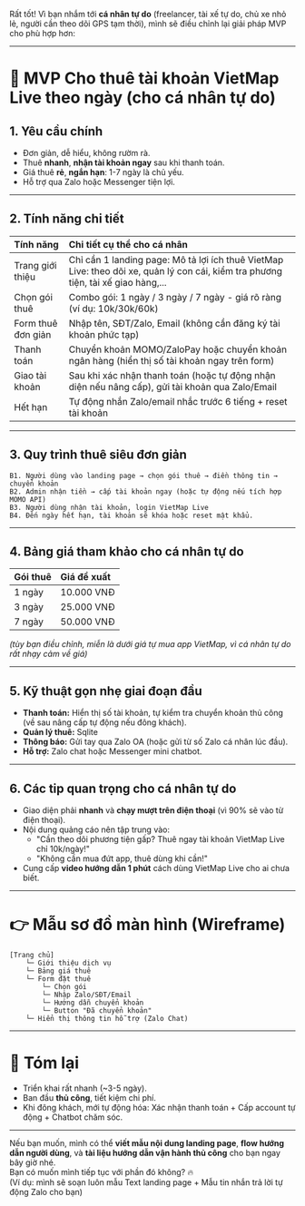 Rất tốt! Vì bạn nhắm tới **cá nhân tự do** (freelancer, tài xế tự do, chủ xe nhỏ lẻ, người cần theo dõi GPS tạm thời), mình sẽ điều chỉnh lại giải pháp MVP cho phù hợp hơn:

---

# 🎯 MVP Cho thuê tài khoản VietMap Live theo ngày (cho cá nhân tự do)

## 1. **Yêu cầu chính**
- Đơn giản, dễ hiểu, không rườm rà.
- Thuê **nhanh**, **nhận tài khoản ngay** sau khi thanh toán.
- Giá thuê **rẻ**, **ngắn hạn**: 1-7 ngày là chủ yếu.
- Hỗ trợ qua Zalo hoặc Messenger tiện lợi.

---

## 2. **Tính năng chi tiết**

| Tính năng | Chi tiết cụ thể cho cá nhân |
|:---|:---|
| Trang giới thiệu | Chỉ cần 1 landing page: Mô tả lợi ích thuê VietMap Live: theo dõi xe, quản lý con cái, kiểm tra phương tiện, tài xế giao hàng,... |
| Chọn gói thuê | Combo gói: 1 ngày / 3 ngày / 7 ngày - giá rõ ràng (ví dụ: 10k/30k/60k) |
| Form thuê đơn giản | Nhập tên, SĐT/Zalo, Email (không cần đăng ký tài khoản phức tạp) |
| Thanh toán | Chuyển khoản MOMO/ZaloPay hoặc chuyển khoản ngân hàng (hiển thị số tài khoản ngay trên form) |
| Giao tài khoản | Sau khi xác nhận thanh toán (hoặc tự động nhận diện nếu nâng cấp), gửi tài khoản qua Zalo/Email |
| Hết hạn | Tự động nhắn Zalo/email nhắc trước 6 tiếng + reset tài khoản |

---

## 3. **Quy trình thuê siêu đơn giản**

```plaintext
B1. Người dùng vào landing page → chọn gói thuê → điền thông tin → chuyển khoản
B2. Admin nhận tiền → cấp tài khoản ngay (hoặc tự động nếu tích hợp MOMO API)
B3. Người dùng nhận tài khoản, login VietMap Live
B4. Đến ngày hết hạn, tài khoản sẽ khóa hoặc reset mật khẩu.
```

---

## 4. **Bảng giá tham khảo cho cá nhân tự do**

| Gói thuê | Giá đề xuất |
|:---|:---|
| 1 ngày | 10.000 VNĐ |
| 3 ngày | 25.000 VNĐ |
| 7 ngày | 50.000 VNĐ |

*(tùy bạn điều chỉnh, miễn là dưới giá tự mua app VietMap, vì cá nhân tự do rất nhạy cảm về giá)*

---

## 5. **Kỹ thuật gọn nhẹ giai đoạn đầu**

- **Thanh toán:** Hiển thị số tài khoản, tự kiểm tra chuyển khoản thủ công (về sau nâng cấp tự động nếu đông khách).
- **Quản lý thuê:** Sqlite
- **Thông báo:** Gửi tay qua Zalo OA (hoặc gửi từ số Zalo cá nhân lúc đầu).
- **Hỗ trợ:** Zalo chat hoặc Messenger mini chatbot.

---

## 6. **Các tip quan trọng cho cá nhân tự do**
- Giao diện phải **nhanh** và **chạy mượt trên điện thoại** (vì 90% sẽ vào từ điện thoại).
- Nội dung quảng cáo nên tập trung vào:
  - "Cần theo dõi phương tiện gấp? Thuê ngay tài khoản VietMap Live chỉ 10k/ngày!"
  - "Không cần mua đứt app, thuê dùng khi cần!"
- Cung cấp **video hướng dẫn 1 phút** cách dùng VietMap Live cho ai chưa biết.

---

# 👉 Mẫu sơ đồ màn hình (Wireframe)

```
[Trang chủ] 
    └─ Giới thiệu dịch vụ
    └─ Bảng giá thuê
    └─ Form đặt thuê
        └─ Chọn gói
        └─ Nhập Zalo/SĐT/Email
        └─ Hướng dẫn chuyển khoản
        └─ Button "Đã chuyển khoản"
    └─ Hiển thị thông tin hỗ trợ (Zalo Chat)
```

---

# 🚀 Tóm lại
- Triển khai rất nhanh (~3-5 ngày).
- Ban đầu **thủ công**, tiết kiệm chi phí.
- Khi đông khách, mới tự động hóa: Xác nhận thanh toán + Cấp account tự động + Chatbot chăm sóc.

---

Nếu bạn muốn, mình có thể **viết mẫu nội dung landing page**, **flow hướng dẫn người dùng**, và **tài liệu hướng dẫn vận hành thủ công** cho bạn ngay bây giờ nhé.  
Bạn có muốn mình tiếp tục với phần đó không? 🔥  
(Ví dụ: mình sẽ soạn luôn mẫu Text landing page + Mẫu tin nhắn trả lời tự động Zalo cho bạn)